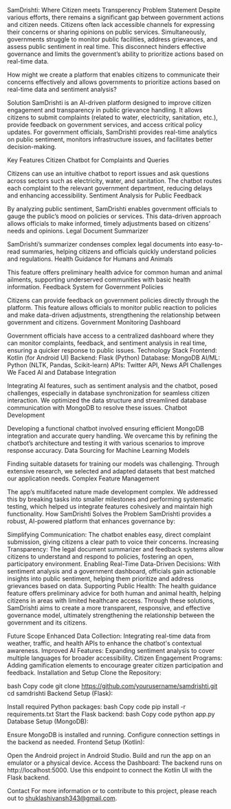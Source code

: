 SamDrishti: Where Citizen meets Transperency
Problem Statement
Despite various efforts, there remains a significant gap between government actions and citizen needs. Citizens often lack accessible channels for expressing their concerns or sharing opinions on public services. Simultaneously, governments struggle to monitor public facilities, address grievances, and assess public sentiment in real time. This disconnect hinders effective governance and limits the government’s ability to prioritize actions based on real-time data.

How might we create a platform that enables citizens to communicate their concerns effectively and allows governments to prioritize actions based on real-time data and sentiment analysis?

Solution
SamDrishti is an AI-driven platform designed to improve citizen engagement and transparency in public grievance handling. It allows citizens to submit complaints (related to water, electricity, sanitation, etc.), provide feedback on government services, and access critical policy updates. For government officials, SamDrishti provides real-time analytics on public sentiment, monitors infrastructure issues, and facilitates better decision-making.

Key Features
Citizen Chatbot for Complaints and Queries

Citizens can use an intuitive chatbot to report issues and ask questions across sectors such as electricity, water, and sanitation. The chatbot routes each complaint to the relevant government department, reducing delays and enhancing accessibility.
Sentiment Analysis for Public Feedback

By analyzing public sentiment, SamDrishti enables government officials to gauge the public’s mood on policies or services. This data-driven approach allows officials to make informed, timely adjustments based on citizens’ needs and opinions.
Legal Document Summarizer

SamDrishti’s summarizer condenses complex legal documents into easy-to-read summaries, helping citizens and officials quickly understand policies and regulations.
Health Guidance for Humans and Animals

This feature offers preliminary health advice for common human and animal ailments, supporting underserved communities with basic health information.
Feedback System for Government Policies

Citizens can provide feedback on government policies directly through the platform. This feature allows officials to monitor public reaction to policies and make data-driven adjustments, strengthening the relationship between government and citizens.
Government Monitoring Dashboard

Government officials have access to a centralized dashboard where they can monitor complaints, feedback, and sentiment analysis in real time, ensuring a quicker response to public issues.
Technology Stack
Frontend: Kotlin (for Android UI)
Backend: Flask (Python)
Database: MongoDB
AI/ML: Python (NLTK, Pandas, Scikit-learn)
APIs: Twitter API, News API
Challenges We Faced
AI and Database Integration

Integrating AI features, such as sentiment analysis and the chatbot, posed challenges, especially in database synchronization for seamless citizen interaction. We optimized the data structure and streamlined database communication with MongoDB to resolve these issues.
Chatbot Development

Developing a functional chatbot involved ensuring efficient MongoDB integration and accurate query handling. We overcame this by refining the chatbot’s architecture and testing it with various scenarios to improve response accuracy.
Data Sourcing for Machine Learning Models

Finding suitable datasets for training our models was challenging. Through extensive research, we selected and adapted datasets that best matched our application needs.
Complex Feature Management

The app’s multifaceted nature made development complex. We addressed this by breaking tasks into smaller milestones and performing systematic testing, which helped us integrate features cohesively and maintain high functionality.
How SamDrishti Solves the Problem
SamDrishti provides a robust, AI-powered platform that enhances governance by:

Simplifying Communication: The chatbot enables easy, direct complaint submission, giving citizens a clear path to voice their concerns.
Increasing Transparency: The legal document summarizer and feedback systems allow citizens to understand and respond to policies, fostering an open, participatory environment.
Enabling Real-Time Data-Driven Decisions: With sentiment analysis and a government dashboard, officials gain actionable insights into public sentiment, helping them prioritize and address grievances based on data.
Supporting Public Health: The health guidance feature offers preliminary advice for both human and animal health, helping citizens in areas with limited healthcare access.
Through these solutions, SamDrishti aims to create a more transparent, responsive, and effective governance model, ultimately strengthening the relationship between the government and its citizens.

Future Scope
Enhanced Data Collection: Integrating real-time data from weather, traffic, and health APIs to enhance the chatbot's contextual awareness.
Improved AI Features: Expanding sentiment analysis to cover multiple languages for broader accessibility.
Citizen Engagement Programs: Adding gamification elements to encourage greater citizen participation and feedback.
Installation and Setup
Clone the Repository:

bash
Copy code
git clone https://github.com/yourusername/samdrishti.git
cd samdrishti
Backend Setup (Flask):

Install required Python packages:
bash
Copy code
pip install -r requirements.txt
Start the Flask backend:
bash
Copy code
python app.py
Database Setup (MongoDB):

Ensure MongoDB is installed and running. Configure connection settings in the backend as needed.
Frontend Setup (Kotlin):

Open the Android project in Android Studio.
Build and run the app on an emulator or a physical device.
Access the Dashboard:
The backend runs on http://localhost:5000. Use this endpoint to connect the Kotlin UI with the Flask backend.

Contact
For more information or to contribute to this project, please reach out to shuklashivansh343@gmail.com.
